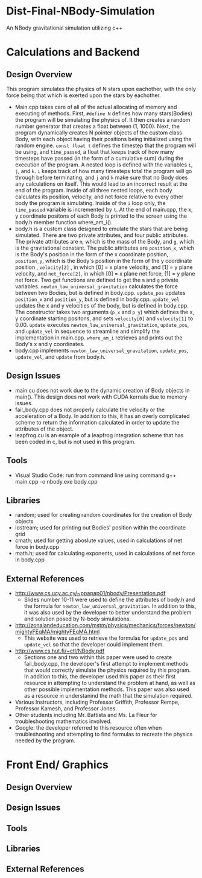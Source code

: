# Dist-Final-NBody-Simulation
An NBody gravitational simulation utilizing c++

# Calculations and Backend
## Design Overview
This program simulates the physics of N stars upon eachother, with the only force being that which is exerted upon the stars by eachother.  
  - Main.cpp takes care of all of the actual allocating of memory and executing of methods. First, `#define N` defines how many stars(Bodies) the program will be simulating the physics of. It then creates a random number generator that creates a float between (1, 1000). Next, the program dynamically creates N pointer objects of the custom class Body, with each object having their positions being initialized using the random engine. `const float t` defines the timestep that the program will be using, and `time_passed`, a float that keeps track of how many timesteps have passed (in the form of a cumulative sum) during the execution of the program. A nested loop is defined with the variables `i`, `j`, and `k`. `i` keeps track of how many timesteps total the program will go through before terminating, and `j` and `k` make sure that no Body does any calculations on itself. This would lead to an incorrect result at the end of the program. Inside of all three nested loops, each body calculates its position, velocity, and net force relative to every other body the program is simulating. Inside of the `i` loop only, the `time_passed` variable is incremented by `t`. At the end of main.cpp, the x, y coordinate positons of each Body is printed to the screen using the body.h member function where_am_i().
  - body.h is a custom class designed to emulate the stars that are being simulated. There are two private attributes, and four public attributes. The private attributes are `m`, which is the mass of the Body, and `g`, which is the gravitational constant. The public attributes are `position_x`, which is the Body's position in the form of the x coordinate position, `position_y`, which is the Body's position in the form of the y coordinate position , `velocity[2]` , in which [0] = x plane velocity, and [1] = y plane velocity, and `net_force[2]`, in which [0] = x plane net force, [1] = y plane net force. Two get functions are defined to get the `m` and `g` private variables. `newton_law_universal_gravitation` calculates the force between two Bodies, but is defined in body.cpp. `update_pos` updates `position_x` and `position_y`, but is defined in body.cpp. `update_vel` updates the x and y velocities of the body, but is defined in body.cpp. The constructor takes two arguments (`p_x` and `p_y`) which defines the x, y coordinate starting positons, and sets `velocity[0]` and `velocity[1]` to 0.00. `update` executes `newton_law_universal_gravitation`, `update_pos`, and `update_vel` in sequence to streamline and simplify the implementation in main.cpp. `where_am_i` retrieves and prints out the Body's x and y coordinates.
  - body.cpp implements `newton_law_universal_gravitation`, `update_pos`,  `update_vel`, and `update` from body.h.
 
## Design Issues
  - main.cu does not work due to the dynamic creation of Body objects in main(). This design does not work with CUDA kernals due to memory issues. 
  - fail_body.cpp does not properly calculate the velocity or the acceleration of a Body. In addition to this, it has an overly complicated scheme to return the information calculated in order to update the attributes of the object.
  - leapfrog.cu is an example of a leapfrog integration scheme that has been coded in c, but is not used in this program.
  
## Tools
  - Visual Studio Code: run from command line using command g++ main.cpp -o nbody.exe body.cpp

## Libraries
  - random; used for creating random coordinates for the creation of Body objects
  - iostream; used for printing out Bodies' position within the coordinate grid
  - cmath; used for getting aboslute values, used in calculations of net force in body.cpp
  - math.h; used for calculating exponents, used in calculations of net force in body.cpp


## External References

  - http://www.cs.ucy.ac.cy/~ppapap01/nbody/Presentation.pdf
    - Slides number 10-11 were used to define the attributes of body.h and the formula for `newton_law_universal_gravitation`. In addition to this, it was also used by the developer to better understand the problem and solution posed by N-body simulations.
  - http://zonalandeducation.com/mstm/physics/mechanics/forces/newton/mightyFEqMA/mightyFEqMA.html
    - This website was used to retrieve the formulas for `update_pos` and `update_vel` so that the developer could implement them.
  - http://www.cs.hut.fi/~ctl/NBody.pdf
    - Sections one and two within this paper were used to create fail_body.cpp, the developer's first attempt to implement methods that would correctly simulate the physics required by this program. In addition to this, the developer used this paper as their first resource in attempting to understand the problem at hand, as well as other possible implementation methods. This paper was also used as a resource in understanind the math that the simulation required.
  - Various Instructors, including Professor Griffith, Professor Rempe, Professor Kamesh, and Professor Jones.
  - Other students including Mr. Battista and Ms. La Fleur for troubleshooting mathematics involved.
  - Google: the developer referred to this resource often when troubleshooting and attempting to find formulas to recreate the physics needed by the program.

# Front End/ Graphics
## Design Overview
  
## Design Issues
 
## Tools
 
## Libraries

## External References
